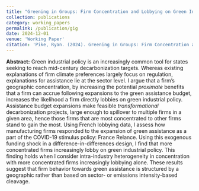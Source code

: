 ```yaml
---
title: "Greening in Groups: Firm Concentration and Lobbying on Green Industrial Policy"
collection: publications
category: working_papers
permalink: /publication/gig
date: 2024-12-01
venue: 'Working Paper'
citation: 'Pike, Ryan. (2024). Greening in Groups: Firm Concentration and Lobbying on Green Industrial Policy. _Working Paper_'
---
```


**Abstract:** Green industrial policy is an increasingly common tool for states seeking to reach mid-century decarbonization targets. Whereas existing explanations of firm climate preferences largely focus on regulation, explanations for assistance lie at the sector level. I argue that a firm’s geographic concentration, by increasing the potential _proximate_ benefits that a firm can accrue following expansions to the green assistance budget, increases the likelihood a firm directly lobbies on green industrial policy. Assistance budget expansions make feasible _transformational_ decarbonization projects, large enough to spillover to multiple firms in a given area, hence those firms that are most concentrated to other firms stand to gain the most. Using French lobbying data, I assess how manufacturing firms responded to the expansion of green assistance as a part of the COVID-19 stimulus policy: France Relance. Using this exogenous funding shock in a difference-in-differences design, I find that more concentrated firms increasingly lobby on green industrial policy. This finding holds when I consider intra-industry heterogeneity in concentration with more concentrated firms increasingly lobbying alone. These results suggest that firm behavior towards green assistance is structured by a geographic rather than based on sector- or emissions intensity-based cleavage.

<!--- slidesurl: ''; paperurl: ''  --->


